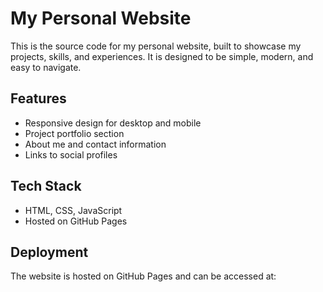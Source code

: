 # My Personal Website

This is the source code for my personal website, built to showcase my projects, skills, and experiences. It is designed to be simple, modern, and easy to navigate.  

## Features
- Responsive design for desktop and mobile
- Project portfolio section
- About me and contact information
- Links to social profiles

## Tech Stack
- HTML, CSS, JavaScript 
- Hosted on GitHub Pages

## Deployment
The website is hosted on GitHub Pages and can be accessed at:  
